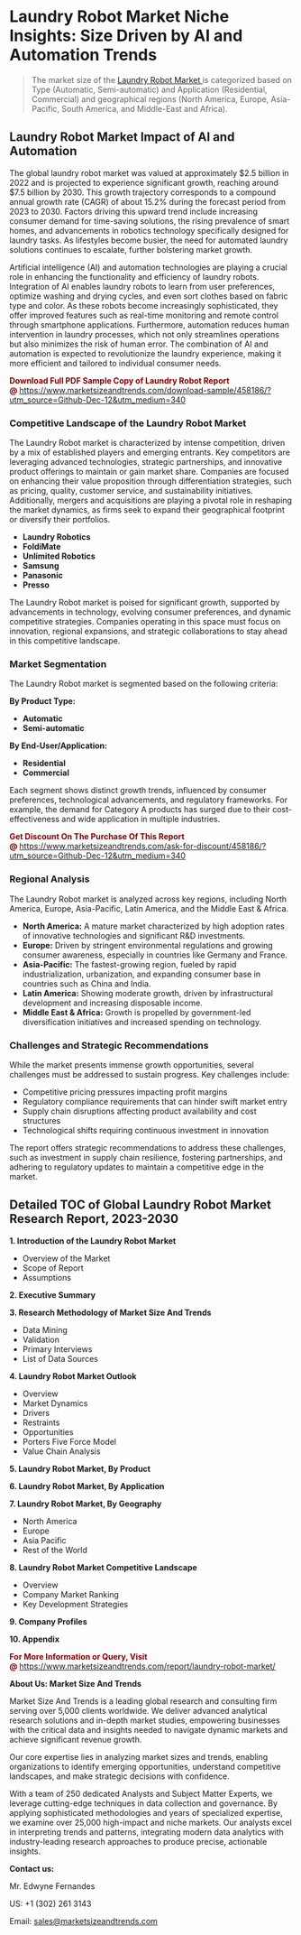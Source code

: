 <H1>Laundry Robot Market Niche Insights: Size Driven by AI and Automation Trends</H1><blockquote><p>The market size of the <a href="https://www.marketsizeandtrends.com/download-sample/458186/?utm_source=Github-Dec-12&amp;utm_medium=340" target="_blank">Laundry Robot Market </a>is categorized based on Type (Automatic, Semi-automatic) and Application (Residential, Commercial) and geographical regions (North America, Europe, Asia-Pacific, South America, and Middle-East and Africa).</p></blockquote><p><h2>Laundry Robot Market Impact of AI and Automation</h2><p>The global laundry robot market was valued at approximately $2.5 billion in 2022 and is projected to experience significant growth, reaching around $7.5 billion by 2030. This growth trajectory corresponds to a compound annual growth rate (CAGR) of about 15.2% during the forecast period from 2023 to 2030. Factors driving this upward trend include increasing consumer demand for time-saving solutions, the rising prevalence of smart homes, and advancements in robotics technology specifically designed for laundry tasks. As lifestyles become busier, the need for automated laundry solutions continues to escalate, further bolstering market growth.</p><p>Artificial intelligence (AI) and automation technologies are playing a crucial role in enhancing the functionality and efficiency of laundry robots. Integration of AI enables laundry robots to learn from user preferences, optimize washing and drying cycles, and even sort clothes based on fabric type and color. As these robots become increasingly sophisticated, they offer improved features such as real-time monitoring and remote control through smartphone applications. Furthermore, automation reduces human intervention in laundry processes, which not only streamlines operations but also minimizes the risk of human error. The combination of AI and automation is expected to revolutionize the laundry experience, making it more efficient and tailored to individual consumer needs.</p></p><p><strong><span style="color: #800000;">Download Full PDF Sample Copy of Laundry Robot Report @</span>&nbsp;</strong><a href="https://www.marketsizeandtrends.com/download-sample/458186/?utm_source=Github-Dec-12&amp;utm_medium=340">https://www.marketsizeandtrends.com/download-sample/458186/?utm_source=Github-Dec-12&amp;utm_medium=340</a></p><h3>Competitive Landscape of the Laundry Robot Market</h3><p>The Laundry Robot market is characterized by intense competition, driven by a mix of established players and emerging entrants. Key competitors are leveraging advanced technologies, strategic partnerships, and innovative product offerings to maintain or gain market share. Companies are focused on enhancing their value proposition through differentiation strategies, such as pricing, quality, customer service, and sustainability initiatives. Additionally, mergers and acquisitions are playing a pivotal role in reshaping the market dynamics, as firms seek to expand their geographical footprint or diversify their portfolios.</p><p><strong><p><ul><li>Laundry Robotics </li><li> FoldiMate </li><li> Unlimited Robotics </li><li> Samsung </li><li> Panasonic </li><li> Presso</p></li></ul></p></strong></p><p>The Laundry Robot market is poised for significant growth, supported by advancements in technology, evolving consumer preferences, and dynamic competitive strategies. Companies operating in this space must focus on innovation, regional expansions, and strategic collaborations to stay ahead in this competitive landscape.</p><h3>Market Segmentation</h3><p>The Laundry Robot market is segmented based on the following criteria:</p><p><strong>By Product Type:</strong></p><p><strong><p><ul><li>Automatic </li><li> Semi-automatic</p></li></ul></p></strong></p><p><strong>By End-User/Application:</strong></p><p><strong><p><ul><li>Residential </li><li> Commercial</p></li></ul></p></strong></p><p>Each segment shows distinct growth trends, influenced by consumer preferences, technological advancements, and regulatory frameworks. For example, the demand for Category A products has surged due to their cost-effectiveness and wide application in multiple industries.</p><p><strong><span style="color: #800000;">Get Discount On The Purchase Of This Report @&nbsp;</span></strong><a href="https://www.marketsizeandtrends.com/ask-for-discount/458186/?utm_source=Github-Dec-12&amp;utm_medium=340">https://www.marketsizeandtrends.com/ask-for-discount/458186/?utm_source=Github-Dec-12&amp;utm_medium=340</a></p><h3>Regional Analysis</h3><p>The Laundry Robot market is analyzed across key regions, including North America, Europe, Asia-Pacific, Latin America, and the Middle East &amp; Africa.</p><ul><li><strong>North America:</strong> A mature market characterized by high adoption rates of innovative technologies and significant R&amp;D investments.</li><li><strong>Europe:</strong> Driven by stringent environmental regulations and growing consumer awareness, especially in countries like Germany and France.</li><li><strong>Asia-Pacific:</strong> The fastest-growing region, fueled by rapid industrialization, urbanization, and expanding consumer base in countries such as China and India.</li><li><strong>Latin America:</strong> Showing moderate growth, driven by infrastructural development and increasing disposable income.</li><li><strong>Middle East &amp; Africa:</strong> Growth is propelled by government-led diversification initiatives and increased spending on technology.</li></ul><h3>Challenges and Strategic Recommendations</h3><p>While the market presents immense growth opportunities, several challenges must be addressed to sustain progress. Key challenges include:</p><ul><li>Competitive pricing pressures impacting profit margins</li><li>Regulatory compliance requirements that can hinder swift market entry</li><li>Supply chain disruptions affecting product availability and cost structures</li><li>Technological shifts requiring continuous investment in innovation</li></ul><p>The report offers strategic recommendations to address these challenges, such as investment in supply chain resilience, fostering partnerships, and adhering to regulatory updates to maintain a competitive edge in the market.</p><h2>Detailed TOC of Global Laundry Robot Market Research Report, 2023-2030</h2><p><strong>1. Introduction of the Laundry Robot Market</strong></p><ul><li>Overview of the Market</li><li>Scope of Report</li><li>Assumptions&nbsp;</li></ul><p><strong>2. Executive Summary</strong></p><p><strong>3. Research Methodology of <strong>Market Size And Trends</strong></strong></p><ul><li>Data Mining</li><li>Validation</li><li>Primary Interviews</li><li>List of Data Sources&nbsp;</li></ul><p><strong>4. Laundry Robot Market Outlook</strong></p><ul><li>Overview</li><li>Market Dynamics</li><li>Drivers</li><li>Restraints</li><li>Opportunities</li><li>Porters Five Force Model</li><li>Value Chain Analysis&nbsp;</li></ul><p><strong>5. Laundry Robot Market, By Product</strong></p><p><strong>6. Laundry Robot Market, By Application</strong></p><p><strong>7. Laundry Robot Market, By Geography</strong></p><ul><li>North America</li><li>Europe</li><li>Asia Pacific</li><li>Rest of the World&nbsp;</li></ul><p><strong>8. Laundry Robot Market Competitive Landscape</strong></p><ul><li>Overview</li><li>Company Market Ranking</li><li>Key Development Strategies&nbsp;</li></ul><p><strong>9. Company Profiles</strong></p><p><strong>10. Appendix</strong></p><p><strong><span style="color: #800000;">For More Information or Query, Visit @&nbsp;</span></strong><a href="https://www.marketsizeandtrends.com/report/laundry-robot-market/">https://www.marketsizeandtrends.com/report/laundry-robot-market/</a></p><p></p><p><strong>About Us:&nbsp;Market Size And Trends</strong></p><p>Market Size And Trends&nbsp;is a leading global research and consulting firm serving over 5,000 clients worldwide. We deliver advanced analytical research solutions and in-depth market studies, empowering businesses with the critical data and insights needed to navigate dynamic markets and achieve significant revenue growth.</p><p>Our core expertise lies in analyzing market sizes and trends, enabling organizations to identify emerging opportunities, understand competitive landscapes, and make strategic decisions with confidence.</p><p>With a team of 250 dedicated Analysts and Subject Matter Experts, we leverage cutting-edge techniques in data collection and governance. By applying sophisticated methodologies and years of specialized expertise, we examine over 25,000 high-impact and niche markets. Our analysts excel in interpreting trends and patterns, integrating modern data analytics with industry-leading research approaches to produce precise, actionable insights.</p><p><strong>Contact us:</strong></p><p>Mr. Edwyne Fernandes</p><p>US: +1 (302) 261 3143</p><p>Email: <a href="mailto:sales@marketsizeandtrends.com">sales@marketsizeandtrends.com</a>&nbsp;</p>
